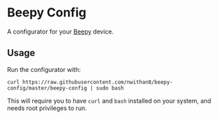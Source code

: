 # Beepy Config

A configurator for your [Beepy](https://beepy.sqfmi.com) device.

## Usage

Run the configurator with:

```shell
curl https://raw.githubusercontent.com/nwithan8/beepy-config/master/beepy-config | sudo bash
```

This will require you to have `curl` and `bash` installed on your system, and needs root privileges to run.
